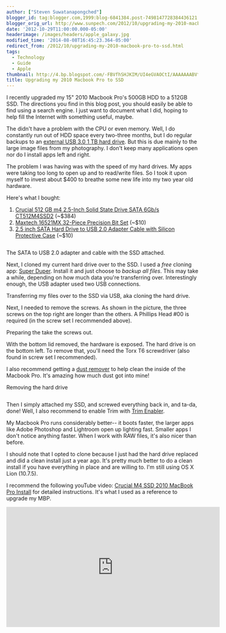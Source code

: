 ```yaml
---
author: ["Steven Suwatanapongched"]
blogger_id: tag:blogger.com,1999:blog-6841384.post-7498147728384436121
blogger_orig_url: http://www.sunpech.com/2012/10/upgrading-my-2010-macbook-pro-to-ssd.html
date: '2012-10-29T11:00:00.000-05:00'
headerimage: /images/headers/apple_galaxy.jpg
modified_time: '2014-08-08T16:45:23.364-05:00'
redirect_from: /2012/10/upgrading-my-2010-macbook-pro-to-ssd.html
tags:
  - Technology
  - Guide
  - Apple
thumbnail: http://4.bp.blogspot.com/-FBVfhSHJKIM/UI4eGVAOCtI/AAAAAAABVfU/ZWbZfflKTAQ/s600/2012-10-23+at+15-35-39.jpg
title: Upgrading my 2010 Macbook Pro to SSD
---
```



I recently upgraded my 15" 2010 Macbook Pro's 500GB HDD to a 512GB SSD. The directions you find in this blog post, you should easily be able to find using a search engine. I just want to document what I did, hoping to help fill the Internet with something useful, maybe.

The didn't have a problem with the CPU or even memory. Well, I do constantly run out of HDD space every two-three months, but I do regular backups to an <a href="http://www.amazon.com/gp/product/B006Y5UV4A/ref=as_li_ss_tl?ie=UTF8&amp;camp=1789&amp;creative=390957&amp;creativeASIN=B006Y5UV4A&amp;linkCode=as2&amp;tag=sunpech-20">external USB 3.0 1 TB hard drive</a>. But this is due mainly to the large image files from my photography. I don't keep many applications open nor do I install apps left and right.

The problem I was having was with the speed of my hard drives. My apps were taking too long to open up and to read/write files. So I took it upon myself to invest about $400 to breathe some new life into my two year old hardware.

Here's what I bought:
<ol>
  <li><a href="http://www.amazon.com/gp/product/B004W2JL3Y/ref=as_li_ss_tl?ie=UTF8&amp;camp=1789&amp;creative=390957&amp;creativeASIN=B004W2JL3Y&amp;linkCode=as2&amp;tag=sunpech-20">Crucial 512 GB m4 2.5-Inch Solid State Drive SATA 6Gb/s CT512M4SSD2</a> (~$384)</li>
  <li><a href="http://www.amazon.com/gp/product/B000MF754W/ref=as_li_ss_tl?ie=UTF8&amp;camp=1789&amp;creative=390957&amp;creativeASIN=B000MF754W&amp;linkCode=as2&amp;tag=sunpech-20">Maxtech 16521MX 32-Piece Precision Bit Set</a> (~$10)</li>
  <li><a href="http://www.amazon.com/gp/product/B003Z2NIH2/ref=as_li_ss_tl?ie=UTF8&amp;camp=1789&amp;creative=390957&amp;creativeASIN=B003Z2NIH2&amp;linkCode=as2&amp;tag=sunpech-20">2.5 inch SATA Hard Drive to USB 2.0 Adapter Cable with Silicon Protective Case</a> (~$10)</li>
</ol>

<img   border="0"  src="http://4.bp.blogspot.com/-FBVfhSHJKIM/UI4eGVAOCtI/AAAAAAABVfU/ZWbZfflKTAQ/s320/2012-10-23+at+15-35-39.jpg" alt=""  />

The SATA to USB 2.0 adapter and cable with the SSD attached.
<img   border="0"  src="http://4.bp.blogspot.com/-0XZ7zRKaIEo/UI4eHRhZfTI/AAAAAAABVfc/K80c8YCwe68/s320/2012-10-23+at+15-45-22.jpg" alt=""  />

Next, I cloned my current hard drive over to the SSD. I used a <i>free</i> cloning app: <a href="http://www.shirt-pocket.com/SuperDuper/SuperDuperDescription.html">Super Duper</a>. Install it and just choose to <i>backup all files</i>. This may take a while, depending on how much data you're transferring over. Interestingly enough, the USB adapter used two USB connections.

Transferring my files over to the SSD via USB, aka cloning the hard drive.
<img   border="0"  src="http://2.bp.blogspot.com/-oOa2Ter8GPA/UI4eIA0gDtI/AAAAAAABVfk/ka9mCEfn2Wc/s320/2012-10-23+at+16-02-29.jpg" alt=""  />

Next, I needed to remove the screws. As shown in the picture, the three screws on the top right are longer than the others. A Phillips Head #00 is required (in the screw set I recommended above).

Preparing the take the screws out.
<img   border="0"  src="http://4.bp.blogspot.com/-Dx9ssmcB4hE/UI4eJaK63sI/AAAAAAABVfs/z9uZrTxx3gM/s320/2012-10-23+at+21-17-55.jpg" alt=""  />

With the bottom lid removed, the hardware is exposed. The hard drive is on the bottom left. To remove that, you'll need the Torx T6 screwdriver (also found in screw set I recommended).

I also recommend getting a <a href="http://www.amazon.com/gp/product/B0032OX1N4/ref=as_li_ss_tl?ie=UTF8&amp;camp=1789&amp;creative=390957&amp;creativeASIN=B0032OX1N4&amp;linkCode=as2&amp;tag=sunpech-20">dust remover</a> to help clean the inside of the Macbook Pro. It's amazing how much dust got into mine!

Removing the hard drive
<img   border="0"  src="http://1.bp.blogspot.com/-v8DsLfJaWrg/UI4eKcBZBNI/AAAAAAABVf0/3iZhr0UgLPk/s320/2012-10-23+at+21-24-12.jpg" alt=""  />

<img   border="0"  src="http://1.bp.blogspot.com/-xNlysFymchM/UI4eLtFl6zI/AAAAAAABVf8/HMJs7C-oo4Y/s320/2012-10-23+at+21-24-18.jpg" alt=""  />

Then I simply attached my SSD, and screwed everything back in, and ta-da, done! Well, I also recommend to enable Trim with <a href="http://www.groths.org/?page_id=322">Trim Enabler</a>.

My Macbook Pro runs considerably better-- it boots faster, the larger apps like Adobe Photoshop and Lightroom open up lighting fast. Smaller apps I don't notice anything faster. When I work with RAW files, it's also nicer than before.

I should note that I opted to clone because I just had the hard drive replaced and did a clean install just a year ago. It's pretty much better to do a clean install if you have everything in place and are willing to. I'm still using OS X Lion (10.7.5).

I recommend the following youTube video: <a href="http://www.youtube.com/watch?v=Xk4mshBB7DQ">Crucial M4 SSD 2010 MacBook Pro Install</a> for detailed instructions. It's what I used as a reference to upgrade my MBP.

<div class="video-container"><iframe allowfullscreen="allowfullscreen" frameborder="0" height="315" src="http://www.youtube.com/embed/Xk4mshBB7DQ" width="560"></iframe></div>